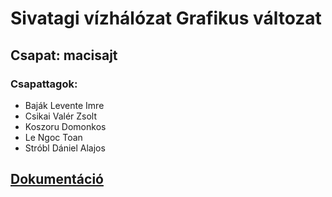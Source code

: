 # Sivatagi vízhálózat Grafikus változat

## Csapat: macisajt

### Csapattagok:

- Baják Levente Imre
- Csikai Valér Zsolt
- Koszoru Domonkos
- Le Ngoc Toan
- Stróbl Dániel Alajos

## [Dokumentáció](https://docs.google.com/document/d/1vt0ruZJ6pVvddavbwg4amov1J9vomhK4/)